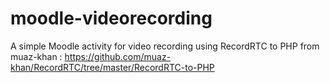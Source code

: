 # moodle-videorecording
A simple Moodle activity for video recording using RecordRTC to PHP from muaz-khan : https://github.com/muaz-khan/RecordRTC/tree/master/RecordRTC-to-PHP
